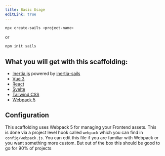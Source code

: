 ```yaml
---
title: Basic Usage
editLink: true
---
```



```sh
npx create-sails <project-name>
```

or

```sh
npm init sails
```


## What you will get with this scaffolding:

* [Inertia.js](https://inertiajs.com) powered by [inertia-sails](https://github.com/sailscastshq/inertia-sails)
* [Vue 3](https://vuejs.org)
* [React](https://reactjs.org)
* [Svelte](https://svelte.dev)
* [Tailwind CSS](https://tailwindcss.com)
* [Webpack 5](https://webpack.js.org)

## Configuration
This scaffolding uses Webpack 5 for managing your Frontend assets. This is done via a project level hook called `webpack` which you can find in `config/webpack.js`. You can edit this file if you are familiar with Webpack or you want something more custom. But out of the box this should be good to go for 90% of projects